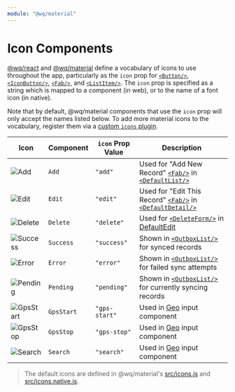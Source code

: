 ```yaml
---
module: "@wq/material"
---
```


# Icon Components

[@wq/react] and [@wq/material] define a vocabulary of icons to use throughout the app, particularly as the `icon` prop for [`<Button/>`][Button], [`<IconButton/>`][IconButton], [`<Fab/>`][Fab], and [`<ListItem/>`][ListItem].  The `icon` prop is specified as a string which is mapped to a component (in web), or to the name of a font icon (in native).  

Note that by default, @wq/material components that use the `icon` prop will only accept the names listed below.  To add more material icons to the vocabulary, register them via a [custom `icons` plugin][components-plugin].

Icon | Component |`icon` Prop Value | Description
--|--|--|--
![Add][Add-Icon] | `Add` | `"add"` | Used for "Add New Record" [`<Fab/>`][Fab] in [`<DefaultList/>`][DefaultList]
![Edit][Edit-Icon] | `Edit` | `"edit"` | Used for "Edit This Record" [`<Fab/>`][Fab] in [`<DefaultDetail/>`][DefaultDetail]
![Delete][Delete-Icon] | `Delete` | `"delete"` | Used for [`<DeleteForm/>`][DeleteForm] in [DefaultEdit]
![Success][Success-Icon] | `Success` | `"success"` | Shown in [`<OutboxList/>`][OutboxList] for synced records
![Error][Error-Icon] | `Error` | `"error"` | Shown in [`<OutboxList/>`][OutboxList] for failed sync attempts
![Pending][Pending-Icon] | `Pending` | `"pending"` | Shown in [`<OutboxList/>`][OutboxList] for currently syncing records
![GpsStart][GpsStart-Icon] | `GpsStart` | `"gps-start"` |  Used in [Geo] input component
![GpsStop][GpsStop-Icon] | `GpsStop` | `"gps-stop"` |  Used in [Geo] input component
![Search][Search-Icon] | `Search` | `"search"` |  Used in [Geo] input component

> The default icons are defined in @wq/material's [src/icons.js] and [src/icons.native.js].

[@wq/react]: ../@wq/react.md
[@wq/material]: ../@wq/material.md
[Button]: ./Button.md
[IconButton]: ./IconButton.md
[Fab]: ./Fab.md
[ListItem]: ./ListItem.md
[components-plugin]: ../plugins/components.md
[DefaultList]: ../views/DefaultList.md
[DefaultDetail]: ../views/DefaultDetail.md
[DefaultEdit]: ../views/DefaultEdit.md
[OutboxList]: ../views/OutboxList.md
[DeleteForm]: ./DeleteForm.md
[Geo]: ../inputs/Geo.md
[src/icons.js]: http://github.com/wq/wq.app/tree/main/packages/material/src/icons.js
[src/icons.native.js]: http://github.com/wq/wq.app/tree/main/packages/material/src/icons.native.js

[Add-Icon]: https://raw.githubusercontent.com/google/material-design-icons/master/src/content/add/materialicons/24px.svg
[Edit-Icon]: https://raw.githubusercontent.com/google/material-design-icons/master/src/image/edit/materialicons/24px.svg
[Delete-Icon]: https://raw.githubusercontent.com/google/material-design-icons/master/src/action/delete/materialicons/24px.svg
[Success-Icon]: https://raw.githubusercontent.com/google/material-design-icons/master/src/action/done/materialicons/24px.svg
[Error-Icon]: https://raw.githubusercontent.com/google/material-design-icons/master/src/alert/error/materialicons/24px.svg
[Pending-Icon]: https://raw.githubusercontent.com/google/material-design-icons/master/src/notification/sync/materialicons/24px.svg
[GpsStart-Icon]: https://raw.githubusercontent.com/google/material-design-icons/master/src/device/gps_fixed/materialicons/24px.svg
[GpsStop-Icon]: https://raw.githubusercontent.com/google/material-design-icons/master/src/device/gps_off/materialicons/24px.svg
[Search-Icon]: https://raw.githubusercontent.com/google/material-design-icons/master/src/action/search/materialicons/24px.svg
